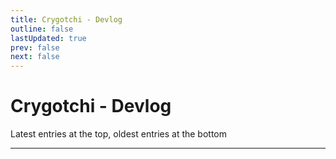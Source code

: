 ```yaml
---
title: Crygotchi - Devlog
outline: false
lastUpdated: true
prev: false
next: false
---
```


# Crygotchi - Devlog

Latest entries at the top, oldest entries at the bottom

---

<!--
> [**Devlog entry title**](/projects/crygotchi/devlog/link) - Date
-->

